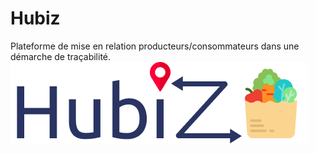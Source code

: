 # Hubiz
Plateforme de mise en relation producteurs/consommateurs dans une démarche de traçabilité. 
![LOGO](./figures/logo_color.png)
